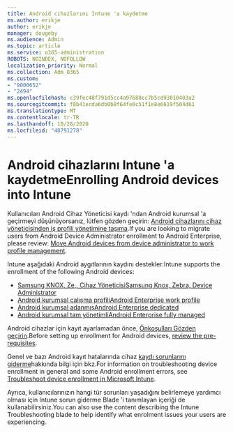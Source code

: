 ```yaml
---
title: Android cihazlarını Intune 'a kaydetme
ms.author: erikje
author: erikje
manager: dougeby
ms.audience: Admin
ms.topic: article
ms.service: o365-administration
ROBOTS: NOINDEX, NOFOLLOW
localization_priority: Normal
ms.collection: Adm_O365
ms.custom:
- "9000652"
- "2494"
ms.openlocfilehash: c39fec48f791d5cc4a97688cc7b5cd93010403a2
ms.sourcegitcommit: f8b41ecda6db0b8f64fe0c51f1e8e6619f504d61
ms.translationtype: MT
ms.contentlocale: tr-TR
ms.lasthandoff: 10/28/2020
ms.locfileid: "48791278"
---
```

# <a name="enrolling-android-devices-into-intune"></a><span data-ttu-id="5aeb3-102">Android cihazlarını Intune 'a kaydetme</span><span class="sxs-lookup"><span data-stu-id="5aeb3-102">Enrolling Android devices into Intune</span></span>

<span data-ttu-id="5aeb3-103">Kullanıcıları Android Cihaz Yöneticisi kaydı 'ndan Android kurumsal 'a geçirmeyi düşünüyorsanız, lütfen gözden geçirin: [Android cihazlarını cihaz yöneticisinden iş profili yönetimine taşıma](https://docs.microsoft.com/mem/intune/enrollment/android-move-device-admin-work-profile).</span><span class="sxs-lookup"><span data-stu-id="5aeb3-103">If you are looking to migrate users from Android Device Administrator enrollment to Android Enterprise, please review: [Move Android devices from device administrator to work profile management](https://docs.microsoft.com/mem/intune/enrollment/android-move-device-admin-work-profile).</span></span>

<span data-ttu-id="5aeb3-104">Intune aşağıdaki Android aygıtlarının kaydını destekler:</span><span class="sxs-lookup"><span data-stu-id="5aeb3-104">Intune supports the enrollment of the following Android devices:</span></span>  

- [<span data-ttu-id="5aeb3-105">Samsung KNOX, Ze,, Cihaz Yöneticisi</span><span class="sxs-lookup"><span data-stu-id="5aeb3-105">Samsung Knox, Zebra, Device Administrator</span></span>](https://docs.microsoft.com/mem/intune/enrollment/android-enroll-device-administrator)
- [<span data-ttu-id="5aeb3-106">Android kurumsal çalışma profili</span><span class="sxs-lookup"><span data-stu-id="5aeb3-106">Android Enterprise work profile</span></span>](https://docs.microsoft.com/mem/intune/enrollment/android-enterprise-overview)
- [<span data-ttu-id="5aeb3-107">Android kurumsal adanmış</span><span class="sxs-lookup"><span data-stu-id="5aeb3-107">Android Enterprise dedicated</span></span>](https://docs.microsoft.com/mem/intune/enrollment/android-dedicated-devices-fully-managed-enroll)
- [<span data-ttu-id="5aeb3-108">Android kurumsal tam yönetimli</span><span class="sxs-lookup"><span data-stu-id="5aeb3-108">Android Enterprise fully managed</span></span>](https://docs.microsoft.com/mem/intune/enrollment/android-fully-managed-enroll)

<span data-ttu-id="5aeb3-109">Android cihazlar için kayıt ayarlamadan önce, [Önkoşulları Gözden geçirin](https://docs.microsoft.com/intune/enrollment/android-enroll).</span><span class="sxs-lookup"><span data-stu-id="5aeb3-109">Before setting up enrollment for Android devices, [review the pre-requisites](https://docs.microsoft.com/intune/enrollment/android-enroll).</span></span>  

<span data-ttu-id="5aeb3-110">Genel ve bazı Android kayıt hatalarında cihaz [kaydı sorunlarını giderme](https://docs.microsoft.com/mem/intune/enrollment/troubleshoot-android-enrollment)hakkında bilgi için bkz.</span><span class="sxs-lookup"><span data-stu-id="5aeb3-110">For information on troubleshooting device enrollment in general and some Android enrollment errors, see [Troubleshoot device enrollment in Microsoft Intune](https://docs.microsoft.com/mem/intune/enrollment/troubleshoot-android-enrollment).</span></span>

<span data-ttu-id="5aeb3-111">Ayrıca, kullanıcılarınızın hangi tür sorunları yaşadığını belirlemeye yardımcı olması için Intune sorun giderme Blade 'i tanımlayan içeriği de kullanabilirsiniz.</span><span class="sxs-lookup"><span data-stu-id="5aeb3-111">You can also use the content describing the Intune Troubleshooting blade to help identify what enrolment issues your users are experiencing.</span></span>
